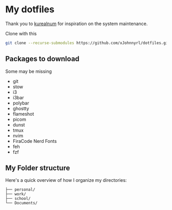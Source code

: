# My dotfiles

Thank you to [kurealnum](https://github.com/kurealnum/dotfiles/tree/main) for inspiration on the system maintenance.

Clone with this

```bash
git clone --recurse-submodules https://github.com/xJohnnyrl/dotfiles.git
```

## Packages to download

Some may be missing

- git
- stow
- i3
- i3bar
- polybar
- ghostty
- flameshot
- picom
- dunst
- tmux
- nvim
- FiraCode Nerd Fonts
- feh
- fzf

## My Folder structure

Here's a quick overview of how I organize my directories:

```
├── personal/
├── work/
├── school/
└── Documents/
```
